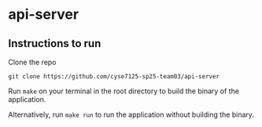# api-server

## Instructions to run
Clone the repo
```
git clone https://github.com/cyse7125-sp25-team03/api-server
```
Run ```make``` on your terminal in the root directory to build the binary of the application.

Alternatively, run ```make run``` to run the application without building the binary.